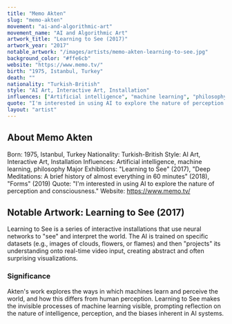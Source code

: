 ```yaml
---
title: "Memo Akten"
slug: "memo-akten"
movement: "ai-and-algorithmic-art"
movement_name: "AI and Algorithmic Art"
artwork_title: "Learning to See (2017)"
artwork_year: "2017"
notable_artwork: "/images/artists/memo-akten-learning-to-see.jpg"
background_color: "#ffe6cb"
website: "https://www.memo.tv/"
birth: "1975, Istanbul, Turkey"
death: ""
nationality: "Turkish-British"
style: "AI Art, Interactive Art, Installation"
influences: ["Artificial intelligence", "machine learning", "philosophy"]
quote: "I'm interested in using AI to explore the nature of perception and consciousness."
layout: "artist"
---
```


## About Memo Akten

Born: 1975, Istanbul, Turkey Nationality: Turkish-British Style: AI Art, Interactive Art, Installation Influences: Artificial intelligence, machine learning, philosophy Major Exhibitions: "Learning to See" (2017), "Deep Meditations: A brief history of almost everything in 60 minutes" (2018), "Forms" (2019) Quote: "I'm interested in using AI to explore the nature of perception and consciousness." Website: https://www.memo.tv/

## Notable Artwork: Learning to See (2017)

Learning to See is a series of interactive installations that use neural networks to "see" and interpret the world. The AI is trained on specific datasets (e.g., images of clouds, flowers, or flames) and then "projects" its understanding onto real-time video input, creating abstract and often surprising visualizations.

### Significance

Akten's work explores the ways in which machines learn and perceive the world, and how this differs from human perception. Learning to See makes the invisible processes of machine learning visible, prompting reflection on the nature of intelligence, perception, and the biases inherent in AI systems.
